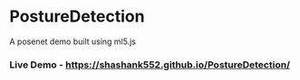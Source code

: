 # PostureDetection
A posenet demo built using ml5.js
### Live Demo - https://shashank552.github.io/PostureDetection/
